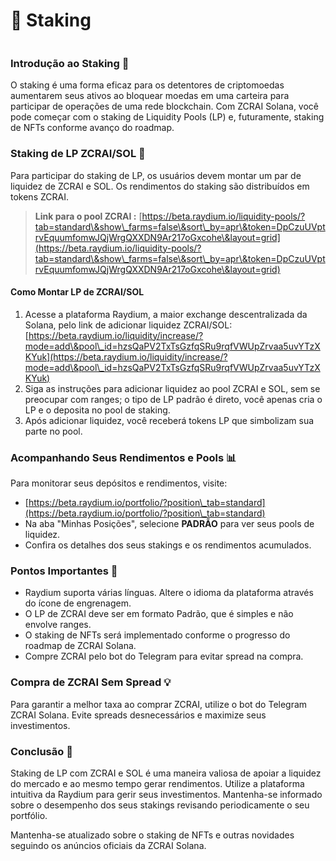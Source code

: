 # 🔐 Staking

<figure><img src="../../../.gitbook/assets/Captura de Tela 2024-05-06 às 15.50.34.png" alt=""><figcaption></figcaption></figure>

### Introdução ao Staking 🌱

O staking é uma forma eficaz para os detentores de criptomoedas aumentarem seus ativos ao bloquear moedas em uma carteira para participar de operações de uma rede blockchain. Com ZCRAI Solana, você pode começar com o staking de Liquidity Pools (LP) e, futuramente, staking de NFTs conforme avanço do roadmap.

### Staking de LP ZCRAI/SOL 🤝

Para participar do staking de LP, os usuários devem montar um par de liquidez de ZCRAI e SOL. Os rendimentos do staking são distribuídos em tokens ZCRAI.

> **Link para o pool ZCRAI :** [https://beta.raydium.io/liquidity-pools/?tab=standard\&show\_farms=false\&sort\_by=apr\&token=DpCzuUVptrvEquumfomwJQjWrgQXXDN9Ar217oGxcohe\&layout=grid](https://beta.raydium.io/liquidity-pools/?tab=standard\&show\_farms=false\&sort\_by=apr\&token=DpCzuUVptrvEquumfomwJQjWrgQXXDN9Ar217oGxcohe\&layout=grid)

#### Como Montar LP de ZCRAI/SOL

1. Acesse a plataforma Raydium, a maior exchange descentralizada da Solana, pelo link de adicionar liquidez ZCRAI/SOL: [https://beta.raydium.io/liquidity/increase/?mode=add\&pool\_id=hzsQaPV2TxTsGzfqSRu9rqfVWUpZrvaa5uvYTzXKYuk](https://beta.raydium.io/liquidity/increase/?mode=add\&pool\_id=hzsQaPV2TxTsGzfqSRu9rqfVWUpZrvaa5uvYTzXKYuk)
2. Siga as instruções para adicionar liquidez ao pool ZCRAI e SOL, sem se preocupar com ranges; o tipo de LP padrão é direto, você apenas cria o LP e o deposita no pool de staking.
3. Após adicionar liquidez, você receberá tokens LP que simbolizam sua parte no pool.

### Acompanhando Seus Rendimentos e Pools 📊

Para monitorar seus depósitos e rendimentos, visite:

* [https://beta.raydium.io/portfolio/?position\_tab=standard](https://beta.raydium.io/portfolio/?position\_tab=standard)
* Na aba "Minhas Posições", selecione **PADRÃO** para ver seus pools de liquidez.
* Confira os detalhes dos seus stakings e os rendimentos acumulados.

### Pontos Importantes 📝

* Raydium suporta várias línguas. Altere o idioma da plataforma através do ícone de engrenagem.
* O LP de ZCRAI deve ser em formato Padrão, que é simples e não envolve ranges.
* O staking de NFTs será implementado conforme o progresso do roadmap de ZCRAI Solana.
* Compre ZCRAI pelo bot do Telegram para evitar spread na compra.

### Compra de ZCRAI Sem Spread 💡

Para garantir a melhor taxa ao comprar ZCRAI, utilize o bot do Telegram ZCRAI Solana. Evite spreads desnecessários e maximize seus investimentos.

### Conclusão 🚀

Staking de LP com ZCRAI e SOL é uma maneira valiosa de apoiar a liquidez do mercado e ao mesmo tempo gerar rendimentos. Utilize a plataforma intuitiva da Raydium para gerir seus investimentos. Mantenha-se informado sobre o desempenho dos seus stakings revisando periodicamente o seu portfólio.

Mantenha-se atualizado sobre o staking de NFTs e outras novidades seguindo os anúncios oficiais da ZCRAI Solana.

